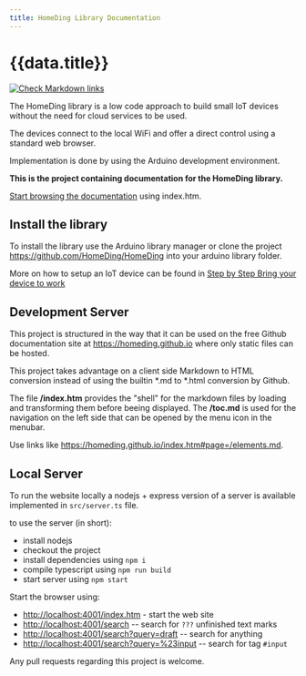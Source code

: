 ```yaml
---
title: HomeDing Library Documentation
---
```


# {{data.title}}

[![Check Markdown links](https://github.com/HomeDing/homeding.github.io/actions/workflows/md-linkcheck.yml/badge.svg)](https://github.com/HomeDing/homeding.github.io/actions/workflows/md-linkcheck.yml)

The HomeDing library is a low code approach to build small IoT devices
without the need for cloud services to be used.

The devices connect to the local WiFi and offer a direct control using a standard web browser.

Implementation is done by using the Arduino development environment.

**This is the project containing documentation for the HomeDing library.**

[Start browsing the documentation](/index.htm)
using index.htm.

## Install the library

To install the library use the Arduino library manager or clone the project <https://github.com/HomeDing/HomeDing> into your arduino library folder.

More on how to setup an IoT device can be found in
[Step by Step Bring your device to work](/stepsnewdevice.md)


## Development Server

This project is structured in the way that it can be used on the free 
Github documentation site at <https://homeding.github.io> where only static files can be hosted.

This project takes advantage on a client side Markdown to HTML conversion instead of using the builtin *.md to *.html conversion by Github.

The file **/index.htm** provides the "shell" for the markdown files by loading and transforming them before beeing displayed. The 
**/toc.md** is used for the navigation on the left side that can be opened by the menu icon in the menubar.

Use links like <https://homeding.github.io/index.htm#page=/elements.md>.


## Local Server

To run the website locally a nodejs + express version of a server is available implemented in `src/server.ts` file.

to use the server (in short):

* install nodejs
* checkout the project
* install dependencies using `npm i`
* compile typescript using `npm run build`
* start server using `npm start`

Start the browser using:

* <http://localhost:4001/index.htm> - start the web site
* <http://localhost:4001/search> -- search for `???` unfinished text marks 
* <http://localhost:4001/search?query=draft> -- search for anything
* <http://localhost:4001/search?query=%23input> -- search for tag `#input`

Any pull requests regarding this project is welcome.
